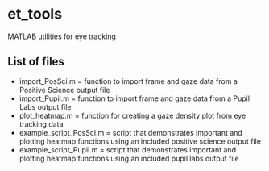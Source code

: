 # et_tools
MATLAB utilities for eye tracking

## List of files
- import_PosSci.m = function to import frame and gaze data from a Positive Science output file
- import_Pupil.m = function to import frame and gaze data from a Pupil Labs output file
- plot_heatmap.m = function for creating a gaze density plot from eye tracking data
- example_script_PosSci.m = script that demonstrates important and plotting heatmap functions using an included positive science output file
- example_script_Pupil.m = script that demonstrates important and plotting heatmap functions using an included pupil labs output file

